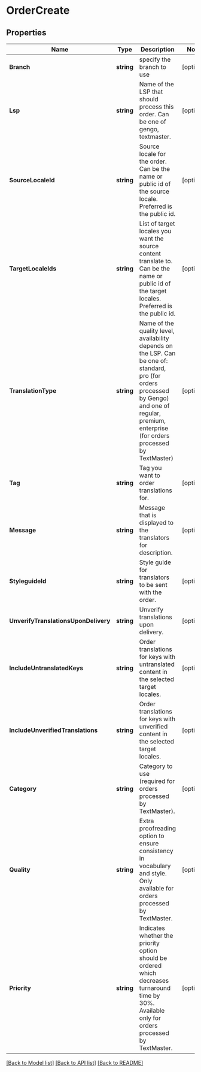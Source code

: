 # OrderCreate

## Properties

Name | Type | Description | Notes
------------ | ------------- | ------------- | -------------
**Branch** | **string** | specify the branch to use | [optional] 
**Lsp** | **string** | Name of the LSP that should process this order. Can be one of gengo, textmaster. | [optional] 
**SourceLocaleId** | **string** | Source locale for the order. Can be the name or public id of the source locale. Preferred is the public id. | [optional] 
**TargetLocaleIds** | **string** | List of target locales you want the source content translate to. Can be the name or public id of the target locales. Preferred is the public id. | [optional] 
**TranslationType** | **string** | Name of the quality level, availability depends on the LSP. Can be one of:  standard, pro (for orders processed by Gengo) and one of regular, premium, enterprise (for orders processed by TextMaster) | [optional] 
**Tag** | **string** | Tag you want to order translations for. | [optional] 
**Message** | **string** | Message that is displayed to the translators for description. | [optional] 
**StyleguideId** | **string** | Style guide for translators to be sent with the order. | [optional] 
**UnverifyTranslationsUponDelivery** | **string** | Unverify translations upon delivery. | [optional] 
**IncludeUntranslatedKeys** | **string** | Order translations for keys with untranslated content in the selected target locales. | [optional] 
**IncludeUnverifiedTranslations** | **string** | Order translations for keys with unverified content in the selected target locales. | [optional] 
**Category** | **string** | Category to use (required for orders processed by TextMaster). | [optional] 
**Quality** | **string** | Extra proofreading option to ensure consistency in vocabulary and style. Only available for orders processed by TextMaster. | [optional] 
**Priority** | **string** | Indicates whether the priority option should be ordered which decreases turnaround time by 30%. Available only for orders processed by TextMaster. | [optional] 

[[Back to Model list]](../README.md#documentation-for-models) [[Back to API list]](../README.md#documentation-for-api-endpoints) [[Back to README]](../README.md)


